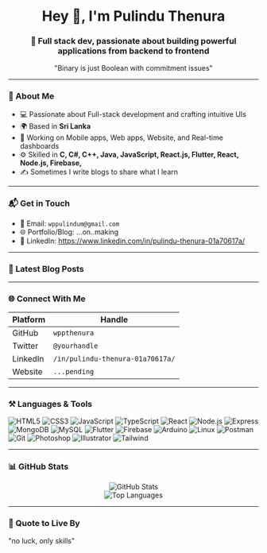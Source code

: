 <h1 align="center">Hey 👋, I'm Pulindu Thenura</h1>
<h3 align="center">🚀 Full stack dev, passionate about building powerful applications from backend to frontend</h3>

<p align="center">"Binary is just Boolean with commitment issues" </p>


---

### 🧠 About Me

- 💻 Passionate about Full-stack development and crafting intuitive UIs
- 🌍 Based in **Sri Lanka**
- 🔭 Working on Mobile apps, Web apps, Website, and Real-time dashboards
- ⚙️ Skilled in **C, C#, C++, Java, JavaScript, React.js, Flutter, React, Node.js, Firebase,**
- ✍️ Sometimes I write blogs to share what I learn

---

### 📬 Get in Touch

- 📧 Email: `wppulindum@gmail.com`
- 🌐 Portfolio/Blog: ...on..making
- 💼 LinkedIn: https://www.linkedin.com/in/pulindu-thenura-01a70617a/ 

---

### 📝 Latest Blog Posts


---

### 🌐 Connect With Me

| Platform | Handle |
|----------|--------|
| GitHub | `wppthenura` |
| Twitter | `@yourhandle` |
| LinkedIn | `/in/pulindu-thenura-01a70617a/` |
| Website | `...pending` |

---

### ⚒️ Languages & Tools

![HTML5](https://img.shields.io/badge/-HTML5-E34F26?logo=html5&logoColor=white)
![CSS3](https://img.shields.io/badge/-CSS3-1572B6?logo=css3&logoColor=white)
![JavaScript](https://img.shields.io/badge/-JavaScript-F7DF1E?logo=javascript&logoColor=black)
![TypeScript](https://img.shields.io/badge/-TypeScript-3178C6?logo=typescript&logoColor=white)
![React](https://img.shields.io/badge/-React-61DAFB?logo=react&logoColor=black)
![Node.js](https://img.shields.io/badge/-Node.js-339933?logo=node.js&logoColor=white)
![Express](https://img.shields.io/badge/-Express.js-000000?logo=express&logoColor=white)
![MongoDB](https://img.shields.io/badge/-MongoDB-47A248?logo=mongodb&logoColor=white)
![MySQL](https://img.shields.io/badge/-MySQL-4479A1?logo=mysql&logoColor=white)
![Flutter](https://img.shields.io/badge/-Flutter-02569B?logo=flutter&logoColor=white)
![Firebase](https://img.shields.io/badge/-Firebase-FFCA28?logo=firebase&logoColor=black)
![Arduino](https://img.shields.io/badge/-Arduino-00979D?logo=arduino&logoColor=white)
![Linux](https://img.shields.io/badge/-Linux-FCC624?logo=linux&logoColor=black)
![Postman](https://img.shields.io/badge/-Postman-FF6C37?logo=postman&logoColor=white)
![Git](https://img.shields.io/badge/-Git-F05032?logo=git&logoColor=white)
![Photoshop](https://img.shields.io/badge/-Photoshop-31A8FF?logo=adobephotoshop&logoColor=white)
![Illustrator](https://img.shields.io/badge/-Illustrator-FF9A00?logo=adobeillustrator&logoColor=white)
![Tailwind](https://img.shields.io/badge/-TailwindCSS-06B6D4?logo=tailwindcss&logoColor=white)

---

### 📊 GitHub Stats

<p align="center">
  <img src="https://github-readme-stats.vercel.app/api?username=yourusername&show_icons=true&theme=radical" alt="GitHub Stats" />
  <br />
  <img src="https://github-readme-stats.vercel.app/api/top-langs/?username=yourusername&layout=compact&theme=radical" alt="Top Languages" />
</p>

---

### 🚀 Quote to Live By

"no luck, only skills"

